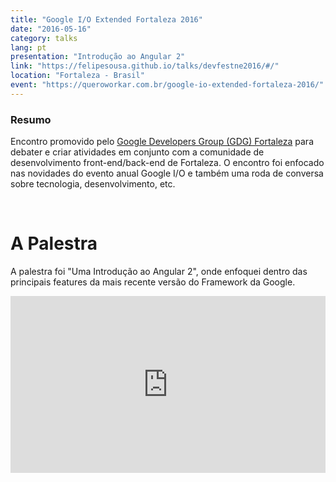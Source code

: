 ```yaml
---
title: "Google I/O Extended Fortaleza 2016"
date: "2016-05-16"
category: talks
lang: pt
presentation: "Introdução ao Angular 2"
link: "https://felipesousa.github.io/talks/devfestne2016/#/"
location: "Fortaleza - Brasil"
event: "https://queroworkar.com.br/google-io-extended-fortaleza-2016/"
---
```


### Resumo

Encontro promovido pelo [Google Developers Group (GDG) Fortaleza](https://queroworkar.com.br/google-io-extended-fortaleza-2016/) para debater e criar atividades em conjunto com a comunidade de desenvolvimento front-end/back-end de Fortaleza. O encontro foi enfocado nas novidades do evento anual Google I/O e também uma roda de conversa sobre tecnologia, desenvolvimento, etc.

<br />

# A Palestra

A palestra foi "Uma Introdução ao Angular 2", onde enfoquei dentro das principais features da mais recente versão do Framework da Google.
<br />

<div style="left: 0; width: 100%; height: 0; position: relative; padding-bottom: 56.1972%;"><iframe src="https://speakerdeck.com/player/8f1b7f4c6b4f4a729fcc2ce58e154c41" style="border: 0; top: 0; left: 0; width: 100%; height: 100%; position: absolute;" allowfullscreen scrolling="no" allow="encrypted-media"></iframe></div>

